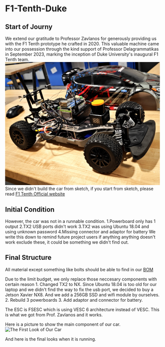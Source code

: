 # F1-Tenth-Duke
## Start of Journy
  We extend our gratitude to Professor Zavlanos for generously providing us with the F1 Tenth prototype he crafted in 2020. This valuable machine came into our possession through the kind support of Professor Delagrammatikas in September 2023, marking the inception of Duke University's inaugural F1 Tenth team.
![The First Look of Our Car](Images/First%20Look.jpg)
Since we didn't build the car from sketch, if you start from sketch, please read [F1 Tenth Official website](https://f1tenth.org/build.html#)

## Initial Condition
  However, the car was not in a runnable condition. 
    1.Powerboard only has 1 output
    2.TX2 USB ports didn't work
    3.TX2 was using Ubuntu 18.04 and using unknown password
    4.Missing connector and adaptor for battery
  We write this down to remind future project users if anything anything doesn't work exclude these, it could be something we didn't find out.

## Final Structure
  All material except something like bolts should be able to find in our [BOM](/BOM/Master%20BOM.xlsx) 

  Due to the limit budget, we only replace those neccesary components with certain reason
    1. Changed TX2 to NX. Since Ubuntu 18.04 is too old for our laptop and we didn't find the way to fix the usb port, we decided to buy a Jetson Xavier NX8. And we add a 256GB SSD and wifi module by ourselves.
    2. Rebuild 3 powerboards
    3. Add adaptor and connector for battery.

  The ESC is FSESC which is using VESC 6 architecture instead of VESC. This is what we got from Prof. Zavlanos and it works.

  Here is a picture to show the main component of our car.
  ![The First Look of Our Car](Images/Overview.jpg)

And here is the final looks when it is running.